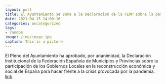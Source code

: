 ```yaml
---
layout: post
title: El Ayuntamiento se suma a la Declaración de la FEMP sobre la participación de los Gobiernos Locales en la reconstrucción de España
date: 2021-04-15 14:00:16
categories: uncategorized
tags:
- random
image: /img/image.jpg
caption: This is a picture
---
```

El Pleno del Ayuntamiento ha aprobado, por unanimidad, la Declaración Institucional de la Federación Española de Municipios y Provincias sobre la participación de los Gobiernos Locales en la reconstrucción económica y social de España para hacer frente a la crisis provocada por la pandemia.   [link](https://www.ayto-villacanada.es/tu-ayuntamiento/el-ayuntamiento-se-suma-a-la-declaracion-de-la-femp-sobre-la-participacion-de-los-gobiernos-locales-en-la-reconstruccion-de-espana/)
